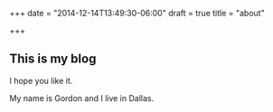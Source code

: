 +++
date = "2014-12-14T13:49:30-06:00"
draft = true
title = "about"

+++

## This is my blog

I hope you like it.

My name is Gordon and I live in Dallas.